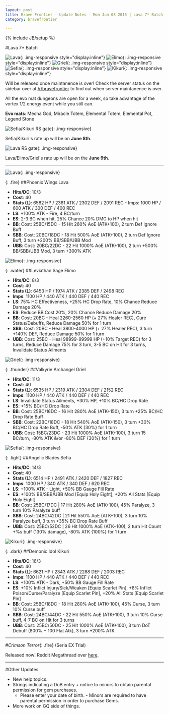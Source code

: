 ```yaml
---
layout: post
title: Brave Frontier - Update Notes - Mon Jun 08 2015 | Lava 7* Batch
category: bravefrontier

---
```


{% include JB/setup %}

#Lava 7* Batch

![Lava](//i.imgur.com/isbiS5c.gif){: .img-responsive style="display:inline"} ![Elimo](//i.imgur.com/FMengOt.gif){: .img-responsive style="display:inline"} ![Griel](//i.imgur.com/9kHJdHE.gif){: .img-responsive style="display:inline"} ![Sefia](//i.imgur.com/4YevMyu.gif){: .img-responsive style="display:inline"} ![Kikuri](//i.imgur.com/Xz8B2f1.gif){: .img-responsive style="display:inline"}

Will be released once maintanence is over! Check the server status on the sidebar over at [/r/bravefrontier](//reddit.com/r/bravefrontier) to find out when server maintanence is over.

All the evo mat dungeons are open for a week, so take advantage of the vortex 1/2 energy event while you still can.

**Evo mats**: Mecha God, Miracle Totem, Elemental Totem, Elemental Pot, Legend Stone

![Sefia/Kikuri RS gate](//i.imgur.com/kKXUBRa.png){: .img-responsive}

Sefia/Kikuri's rate up will be on **June 8th**.

![Lava RS gate](//i.imgur.com/I1f66Tx.png){: .img-responsive}

Lava/Elimo/Griel's rate up will be on the **June 9th**.

<!--more-->

---

![Lava](//i.imgur.com/sNIsugX.png){: .img-responsive}

{: .fire}
##Phoenix Wings Lava

* **Hits/DC**: 10/3
* **Cost**: 40
* **Stats (L)**: 6582 HP / 2381 ATK / 2302 DEF / 2091 REC - Imps: 1000 HP / 600 ATK / 300 DEF / 400 REC
* **LS**: +100% ATK - Fire, 4 BC/turn
* **ES**: 2-3 BC when hit, 25% Chance 20% DMG to HP when hit
* **BB**: Cost: 25BC/15DC - 15 Hit 260% AoE (ATK+100), 2 turn Def Ignore Buff
* **SBB**: Cost: 20BC/18DC - 18 Hit 500% AoE (ATK+100), 2 turn Def Ignore Buff, 3 turn +200% BB/SBB/UBB Mod
* **UBB**: Cost: 20BC/22DC - 22 Hit 1000% AoE (ATK+100), 2 turn +500% BB/SBB/UBB Mod, 3 turn +300% ATK

![Elimo](//i.imgur.com/uk4APFF.png){: .img-responsive}

{: .water}
##Leviathan Sage Elimo

* **Hits/DC**: 8/3
* **Cost**: 40
* **Stats (L)**: 6453 HP / 1974 ATK / 2385 DEF / 2498 REC
* **Imps**: 1100 HP / 440 ATK / 440 DEF / 440 REC
* **LS**: 75% HC Effectiveness, +25% HC Drop Rate, 10% Chance Reduce Damage 20%
* **ES**: Reduce BB Cost 20%, 20% Chance Reduce Damage 20%
* **BB**: Cost: 20BC - Heal 2260-2560 HP (+ 27% Healer REC), Cure Status/Debuffs, Reduce Damage 50% for 1 turn
* **SBB**: Cost: 20BC - Heal 3800-4000 HP (+ 27% Healer REC), 3 turn +140% DEF, Reduce Damage 50% for 1 turn
* **UBB**: Cost: 25BC - Heal 98999-99999 HP (+10% Target REC) for 3 turns, Reduce Damage 75% for 3 turn, 3-5 BC on Hit for 3 turns, Invalidate Status Ailments

![Griel](//i.imgur.com/HJHlE68.png){: .img-responsive}

{: .thunder}
##Valkyrie Archangel Griel

* **Hits/DC**: 11/3
* **Cost**: 40
* **Stats (L)**: 6535 HP / 2319 ATK / 2304 DEF / 2152 REC
* **Imps**: 1100 HP / 440 ATK / 440 DEF / 440 REC
* **LS**: Invalidate Status Ailments, +30% HP, +10% BC/HC Drop Rate
* **ES**: +15% BC/HC Drop Rate
* **BB**: Cost: 25BC/16DC - 16 Hit 280% AoE (ATK+150), 3 turn +25% BC/HC Drop Rate Buff
* **SBB**: Cost: 22BC/18DC - 18 Hit 540% AoE (ATK+150), 3 turn +30% BC/HC Drop Rate Buff, -50% ATK {30%} for 1 turn
* **UBB**: Cost: 15BC/23DC - 23 Hit 1000% AoE (ATK+100), 3 turn 15 BC/turn, -80% ATK &/or -80% DEF {30%} for 1 turn

![Sefia](//i.imgur.com/eYFP9p1.png){: .img-responsive}

{: .light}
##Angelic Blades Sefia

* **Hits/DC**: 14/3
* **Cost**: 40
* **Stats (L)**: 6514 HP / 2491 ATK / 2420 DEF / 1827 REC
* **Imps**: 1000 HP / 340 ATK / 340 DEF / 620 REC
* **LS**: +100% ATK - Light, +50% BB Gauge Fill Rate
* **ES**: +100% BB/SBB/UBB Mod [Equip Holy Eight], +20% All Stats [Equip Holy Eight]
* **BB**: Cost: 25BC/17DC | 17 Hit 280% AoE (ATK+100), 45% Paralyze, 3 turn 10% Paralyze buff
* **SBB**: Cost: 24BC/42DC | 21 Hit 550% AoE (ATK+100), 3 turn 10% Paralyze buff, 3 turn +35% BC Drop Rate Buff
* **UBB**: Cost: 25BC/52DC | 26 Hit 1000% AoE (ATK+100), 2 turn Hit Count +%s buff (130% damage), -80% ATK {100%} for 1 turn

![Kikuri](//i.imgur.com/wa2aYy6.png){: .img-responsive}

{: .dark}
##Demonic Idol Kikuri

* **Hits/DC**: 16/3
* **Cost**: 40
* **Stats (L)**: 6621 HP / 2343 ATK / 2288 DEF / 2003 REC
* **Imps**: 1100 HP / 440 ATK / 440 DEF / 440 REC
* **LS**: +100% ATK - Dark, +50% BB Gauge Fill Rate
* **ES**: +10% Inflict Injury/Sick/Weaken [Equip Scarlet Pin], +8% Inflict Poison/Curse/Paralyze [Equip Scarlet Pin], +20% All Stats [Equip Scarlet Pin]
* **BB**: Cost: 25BC/18DC - 18 Hit 280% AoE (ATK+100), 45% Curse, 3 turn 10% Curse buff
* **SBB**: Cost: 24BC/44DC - 22 Hit 550% AoE (ATK+100), 3 turn 10% Curse buff, 4-7 BC on Hit for 3 turns
* **UBB**: Cost: 25BC/50DC - 25 Hit 1000% AoE (ATK+100), 3 turn DoT Debuff (800% + 100 Flat Atk), 3 turn +200% ATK

---

#*Crimson Terror*{: .fire} (Seria EX Trial)

Released now! Reddit Megathread over [here](//www.reddit.com/r/bravefrontier/comments/390715/crimson_terrortsundere_seria_ex_trial_megathread/).

---

#Other Updates

* New help topics.
* Strings indicating a DoB entry + notice to minors to obtain parental permission for gem purchases.
  * Please enter your date of birth. - Minors are required to have parental permission in order to purchase Gems.
* More work on GQ side of things.